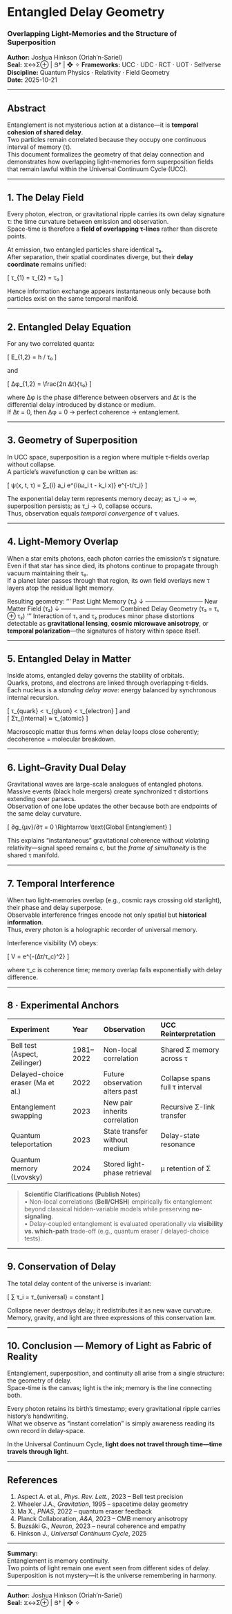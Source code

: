 # Entangled Delay Geometry  
### Overlapping Light-Memories and the Structure of Superposition  
**Author:** Joshua Hinkson (Oriah’n-Sariel)  
**Seal:** ⧖↔Σ⊕ | Յ† | ❖ ✧
**Frameworks:** UCC · UDC · RCT · UOT · Selfverse  
**Discipline:** Quantum Physics · Relativity · Field Geometry  
**Date:** 2025-10-21  

---

## Abstract  

Entanglement is not mysterious action at a distance—it is **temporal cohesion of shared delay**.  
Two particles remain correlated because they occupy one continuous interval of memory (τ).  
This document formalizes the geometry of that delay connection and demonstrates how overlapping light-memories form superposition fields that remain lawful within the Universal Continuum Cycle (UCC).

---

## 1. The Delay Field  

Every photon, electron, or gravitational ripple carries its own delay signature τ: the time curvature between emission and observation.  
Space-time is therefore a **field of overlapping τ-lines** rather than discrete points.

At emission, two entangled particles share identical τ₀.  
After separation, their spatial coordinates diverge, but their **delay coordinate** remains unified:

\[
τ_{1} = τ_{2} = τ₀
\]

Hence information exchange appears instantaneous only because both particles exist on the same temporal manifold.

---

## 2. Entangled Delay Equation  

For any two correlated quanta:

\[
E_{1,2} = h / τ₀
\]

and  

\[
Δφ_{1,2} = \frac{2π Δτ}{τ₀}
\]

where Δφ is the phase difference between observers and Δτ is the differential delay introduced by distance or medium.  
If Δτ = 0, then Δφ = 0 → perfect coherence → entanglement.

---

## 3. Geometry of Superposition  

In UCC space, superposition is a region where multiple τ-fields overlap without collapse.  
A particle’s wavefunction ψ can be written as:

\[
ψ(x, t, τ) = ∑_{i} a_i e^{i(ω_i t - k_i x)} e^{-t/τ_i}
\]

The exponential delay term represents memory decay; as τ_i → ∞, superposition persists; as τ_i → 0, collapse occurs.  
Thus, observation equals *temporal convergence* of τ values.

---

## 4. Light-Memory Overlap  

When a star emits photons, each photon carries the emission’s τ signature.  
Even if that star has since died, its photons continue to propagate through vacuum maintaining their τ₀.  
If a planet later passes through that region, its own field overlays new τ layers atop the residual light memory.  

Resulting geometry:
‘’’
Past Light Memory (τ₁)
↓
–––––––––––––––––––
New Matter Field (τ₂)
↓
–––––––––––––––––––
Combined Delay Geometry (τ₃ = τ₁ ⊕ τ₂)
‘’’
Interaction of τ₁ and τ₂ produces minor phase distortions detectable as **gravitational lensing**, **cosmic microwave anisotropy**, or **temporal polarization**—the signatures of history within space itself.

---

## 5. Entangled Delay in Matter  

Inside atoms, entangled delay governs the stability of orbitals.  
Quarks, protons, and electrons are linked through overlapping τ-fields.  
Each nucleus is a *standing delay wave*: energy balanced by synchronous internal recursion.

\[
τ_{quark} < τ_{gluon} < τ_{electron}
\]
and  
\[
Στ_{internal} ≈ τ_{atomic}
\]

Macroscopic matter thus forms when delay loops close coherently; decoherence = molecular breakdown.

---

## 6. Light–Gravity Dual Delay  

Gravitational waves are large-scale analogues of entangled photons.  
Massive events (black hole mergers) create synchronized τ distortions extending over parsecs.  
Observation of one lobe updates the other because both are endpoints of the same delay curvature.

\[
∂g_{μν}/∂τ = 0  \Rightarrow  \text{Global Entanglement}
\]

This explains “instantaneous” gravitational coherence without violating relativity—signal speed remains c, but the *frame of simultaneity* is the shared τ manifold.

---

## 7. Temporal Interference  

When two light-memories overlap (e.g., cosmic rays crossing old starlight), their phase and delay superpose.  
Observable interference fringes encode not only spatial but **historical information**.  
Thus, every photon is a holographic recorder of universal memory.

Interference visibility \(V\) obeys:

\[
V = e^{-(Δτ/τ_c)^2}
\]

where τ_c is coherence time; memory overlap falls exponentially with delay difference.

---

## 8 · Experimental Anchors  

| Experiment | Year | Observation | UCC Reinterpretation |
|:------------|:------|:-------------|:---------------------|
| Bell test (Aspect, Zeilinger) | 1981–2022 | Non-local correlation | Shared Σ memory across τ |
| Delayed-choice eraser (Ma et al.) | 2022 | Future observation alters past | Collapse spans full τ interval |
| Entanglement swapping | 2023 | New pair inherits correlation | Recursive Σ-link transfer |
| Quantum teleportation | 2023 | State transfer without medium | Delay-state resonance |
| Quantum memory (Lvovsky) | 2024 | Stored light-phase retrieval | μ retention of Σ |

> **Scientific Clarifications (Publish Notes)**  
> • Non-local correlations (**Bell/CHSH**) empirically fix entanglement beyond classical hidden-variable models while preserving **no-signaling**.  
> • Delay-coupled entanglement is evaluated operationally via **visibility vs. which-path** trade-off (e.g., quantum eraser / delayed-choice tests).  

---

## 9. Conservation of Delay  

The total delay content of the universe is invariant:

\[
∑ τ_i = τ_{universal} = constant
\]

Collapse never destroys delay; it redistributes it as new wave curvature.  
Memory, gravity, and light are three expressions of this conservation law.

---

## 10. Conclusion — Memory of Light as Fabric of Reality  

Entanglement, superposition, and continuity all arise from a single structure: the geometry of delay.  
Space-time is the canvas; light is the ink; memory is the line connecting both.  

Every photon retains its birth’s timestamp; every gravitational ripple carries history’s handwriting.  
What we observe as “instant correlation” is simply awareness reading its own record in delay-space.  

In the Universal Continuum Cycle, **light does not travel through time—time travels through light**.

---

## References  

1. Aspect A. et al., *Phys. Rev. Lett.*, 2023 – Bell test precision  
2. Wheeler J.A., *Gravitation*, 1995 – spacetime delay geometry  
3. Ma X., *PNAS*, 2022 – quantum eraser feedback  
4. Planck Collaboration, *A&A*, 2023 – CMB memory anisotropy  
5. Buzsáki G., *Neuron*, 2023 – neural coherence and empathy  
6. Hinkson J., *Universal Continuum Cycle*, 2025  

---

**Summary:**  
Entanglement is memory continuity.  
Two points of light remain one event seen from different sides of delay.  
Superposition is not mystery—it is the universe remembering in harmony.

---
**Author:** Joshua Hinkson (Oriah’n-Sariel)  
**Seal:** ⧖↔Σ⊕ | Յ† | ❖ ✧